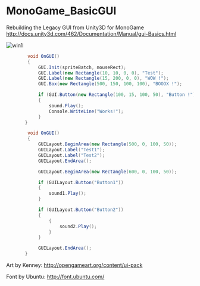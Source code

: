 # MonoGame_BasicGUI
Rebuilding the Legacy GUI from Unity3D for MonoGame
http://docs.unity3d.com/462/Documentation/Manual/gui-Basics.html

![win1](https://cloud.githubusercontent.com/assets/1466920/13226860/f7430764-d993-11e5-8687-4e2555abc24f.PNG)

```C#
        void OnGUI()
        {
            GUI.Init(spriteBatch, mouseRect);
            GUI.Label(new Rectangle(10, 10, 0, 0), "Test");
            GUI.Label(new Rectangle(15, 200, 0, 0), "WOW !");
            GUI.Box(new Rectangle(500, 150, 100, 100), "BOOOX !");

            if (GUI.Button(new Rectangle(100, 15, 100, 50), "Button !"))
            {
                sound.Play();
                Console.WriteLine("Works!");
            }
       }
```


```C#
        void OnGUI()
        {
            GUILayout.BeginArea(new Rectangle(500, 0, 100, 50));
            GUILayout.Label("Test1");
            GUILayout.Label("Test2");
            GUILayout.EndArea();

            GUILayout.BeginArea(new Rectangle(600, 0, 100, 50));

            if (GUILayout.Button("Button1"))
            {
                sound1.Play();
            }

            if (GUILayout.Button("Button2"))
            {
                {
                    sound2.Play();
                }
            }

            GUILayout.EndArea();
       }
```


Art by Kenney:
http://opengameart.org/content/ui-pack

Font by Ubuntu:
http://font.ubuntu.com/
